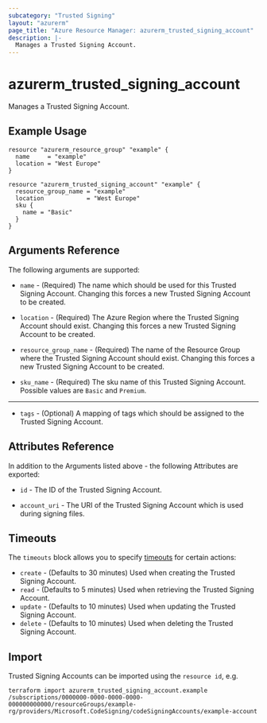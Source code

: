 ```yaml
---
subcategory: "Trusted Signing"
layout: "azurerm"
page_title: "Azure Resource Manager: azurerm_trusted_signing_account"
description: |-
  Manages a Trusted Signing Account.
---
```


# azurerm_trusted_signing_account

Manages a Trusted Signing Account.

## Example Usage

```hcl
resource "azurerm_resource_group" "example" {
  name     = "example"
  location = "West Europe"
}

resource "azurerm_trusted_signing_account" "example" {
  resource_group_name = "example"
  location            = "West Europe"
  sku {
    name = "Basic"
  }
}
```

## Arguments Reference

The following arguments are supported:

* `name` - (Required) The name which should be used for this Trusted Signing Account. Changing this forces a new Trusted Signing Account to be created.

* `location` - (Required) The Azure Region where the Trusted Signing Account should exist. Changing this forces a new Trusted Signing Account to be created.

* `resource_group_name` - (Required) The name of the Resource Group where the Trusted Signing Account should exist. Changing this forces a new Trusted Signing Account to be created.

* `sku_name` - (Required) The sku name of this Trusted Signing Account. Possible values are `Basic` and `Premium`.

---

* `tags` - (Optional) A mapping of tags which should be assigned to the Trusted Signing Account.


## Attributes Reference

In addition to the Arguments listed above - the following Attributes are exported: 

* `id` - The ID of the Trusted Signing Account.

* `account_uri` - The URI of the Trusted Signing Account which is used during signing files.

## Timeouts

The `timeouts` block allows you to specify [timeouts](https://www.terraform.io/language/resources/syntax#operation-timeouts) for certain actions:

* `create` - (Defaults to 30 minutes) Used when creating the Trusted Signing Account.
* `read` - (Defaults to 5 minutes) Used when retrieving the Trusted Signing Account.
* `update` - (Defaults to 10 minutes) Used when updating the Trusted Signing Account.
* `delete` - (Defaults to 10 minutes) Used when deleting the Trusted Signing Account.

## Import

Trusted Signing Accounts can be imported using the `resource id`, e.g.

```shell
terraform import azurerm_trusted_signing_account.example /subscriptions/0000000-0000-0000-0000-000000000000/resourceGroups/example-rg/providers/Microsoft.CodeSigning/codeSigningAccounts/example-account
```

